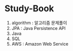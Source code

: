 # Study-Book
1. algorithm : 알고리즘 문제풀이
2. JPA : Java Persistence API
3. Java
4. SQL
5. AWS : Amazon Web Service
